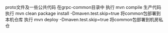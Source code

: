 proto文件及一些公共代码 在grpc-common目录中
执行 mvn compile 生产代码
执行 mvn clean package install -Dmaven.test.skip=true 将common包部署到本机仓库
执行 mvn deploy -Dmaven.test.skip=true 将common包部署到机房私仓
